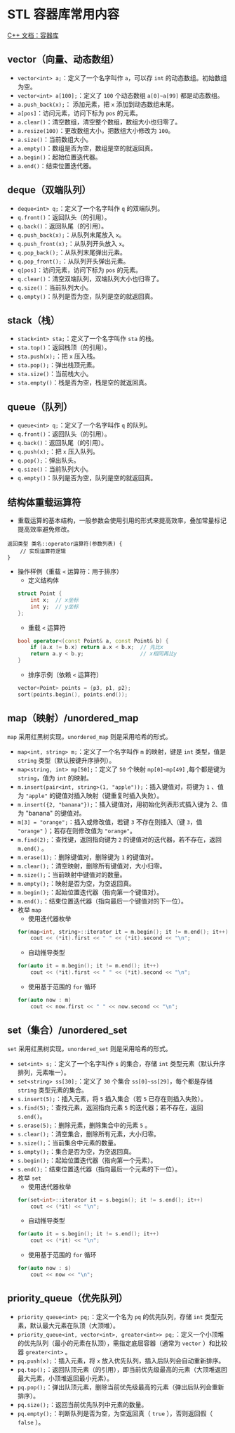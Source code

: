 # STL 容器库常用内容

[C++ 文档：容器库](https://cpp.33dai.wiki/reference/zh/cpp/container.html)

## vector（向量、动态数组）

- `vector<int> a;`：定义了一个名字叫作 `a`，可以存 `int` 的动态数组。初始数组为空。
- `vector<int> a[100];`：定义了 `100` 个动态数组 `a[0]~a[99]` 都是动态数组。
- `a.push_back(x);`： 添加元素，把 `x` 添加到动态数组末尾。
- `a[pos]`：访问元素，访问下标为 `pos` 的元素。
- `a.clear()`：清空数组，清空整个数组，数组大小也归零了。
- `a.resize(100)`：更改数组大小，把数组大小修改为 `100`。
- `a.size()`：当前数组大小。
- `a.empty()`：数组是否为空，数组是空的就返回真。
- `a.begin()`：起始位置迭代器。
- `a.end()`：结束位置迭代器。

## deque（双端队列）

- `deque<int> q;`：定义了一个名字叫作 `q` 的双端队列。
- `q.front()`：返回队头（的引用）。
- `q.back()`：返回队尾（的引用）。
- `q.push_back(x);`：从队列末尾放入 `x`。
- `q.push_front(x);`：从队列开头放入 `x`。
- `q.pop_back();`：从队列末尾弹出元素。
- `q.pop_front();`：从队列开头弹出元素。
- `q[pos]`：访问元素，访问下标为 `pos` 的元素。
- `q.clear()`：清空双端队列，双端队列大小也归零了。
- `q.size()`：当前队列大小。
- `q.empty()`：队列是否为空，队列是空的就返回真。

## stack（栈）

- `stack<int> sta;`：定义了一个名字叫作 `sta` 的栈。
- `sta.top()`：返回栈顶（的引用）。
- `sta.push(x);`：把 `x` 压入栈。
- `sta.pop();`：弹出栈顶元素。
- `sta.size()`：当前栈大小。
- `sta.empty()`：栈是否为空，栈是空的就返回真。

## queue（队列）

- `queue<int> q;`：定义了一个名字叫作 `q` 的队列。
- `q.front()`：返回队头（的引用）。
- `q.back()`：返回队尾（的引用）。
- `q.push(x);`：把 `x` 压入队列。
- `q.pop();`：弹出队头。
- `q.size()`：当前队列大小。
- `q.empty()`：队列是否为空，队列是空的就返回真。

## 结构体重载运算符
- 重载运算的基本结构，一般参数会使用引用的形式来提高效率，叠加常量标记提高效率避免修改。
```
返回类型 类名::operator运算符(参数列表) {
    // 实现运算符逻辑
}
```
- 操作样例（重载 `<` 运算符：用于排序）
    - 定义结构体
    ```cpp
    struct Point {
        int x;  // x坐标
        int y;  // y坐标
    };
    ```
    - 重载 `<` 运算符
    ```cpp
    bool operator<(const Point& a, const Point& b) {
        if (a.x != b.x) return a.x < b.x;  // 先比x
        return a.y < b.y;                  // x相同再比y
    }
    ```
    - 排序示例（依赖 `<` 运算符）
    ```cpp
    vector<Point> points = {p3, p1, p2};
    sort(points.begin(), points.end()); 
    ```

## map（映射）/unordered_map

`map` 采用红黑树实现，`unordered_map` 则是采用哈希的形式。

- `map<int, string> m;`：定义了一个名字叫作 `m` 的映射，键是 `int` 类型，值是 `string` 类型（默认按键升序排列）。
- `map<string, int> mp[50];`：定义了 `50` 个映射 `mp[0]~mp[49]` ,每个都是键为 `string`，值为 `int` 的映射。
- `m.insert(pair<int, string>(1, "apple"));`：插入键值对，将键为 `1` 、值为 `"apple"` 的键值对插入映射（键重复时插入失败）。
- `m.insert({2, "banana"});`：插入键值对，用初始化列表形式插入键为 2、值为 "banana" 的键值对。
- `m[3] = "orange";`：插入或修改值，若键 `3` 不存在则插入（键 `3`，值 `"orange"` ）；若存在则修改值为 `"orange"`。
- `m.find(2);`：查找键，返回指向键为 `2` 的键值对的迭代器，若不存在，返回 `m.end()` 。
- `m.erase(1);`：删除键值对，删除键为 `1` 的键值对。
- `m.clear();`：清空映射，删除所有键值对，大小归零。
- `m.size();`：当前映射中键值对的数量。
- `m.empty();`：映射是否为空，为空返回真。
- `m.begin();`：起始位置迭代器（指向第一个键值对）。
- `m.end();`：结束位置迭代器（指向最后一个键值对的下一位）。
- 枚举 `map`
    - 使用迭代器枚举
    ```cpp
    for(map<int, string>::iterator it = m.begin(); it != m.end(); it++)
        cout << (*it).first << " " << (*it).second << "\n"; 
    ```
    - 自动推导类型
    ```cpp
    for(auto it = m.begin(); it != m.end(); it++)
        cout << (*it).first << " " << (*it).second << "\n"; 
    ```
    - 使用基于范围的 `for` 循环
    ```cpp
    for(auto now : m)
        cout << now.first << " " << now.second << "\n"; 
    ```


## set（集合）/unordered_set

`set` 采用红黑树实现，`unordered_set` 则是采用哈希的形式。

- `set<int> s;`：定义了一个名字叫作 `s` 的集合，存储 `int` 类型元素（默认升序排列，元素唯一）。
- `set<string> ss[30];`：定义了 `30` 个集合 `ss[0]~ss[29]`，每个都是存储 `string` 类型元素的集合。
- `s.insert(5);`：插入元素，将 `5` 插入集合（若 `5` 已存在则插入失败）。
- `s.find(5);`：查找元素，返回指向元素 `5` 的迭代器；若不存在，返回 `s.end()`。
- `s.erase(5);`：删除元素，删除集合中的元素 `5` 。
- `s.clear();`：清空集合，删除所有元素，大小归零。
- `s.size();`：当前集合中元素的数量。
- `s.empty();`：集合是否为空，为空返回真。
- `s.begin();`：起始位置迭代器（指向第一个元素）。
- `s.end();`：结束位置迭代器（指向最后一个元素的下一位）。
- 枚举 `set`
    - 使用迭代器枚举
    ```cpp
    for(set<int>::iterator it = s.begin(); it != s.end(); it++)
        cout << (*it) << "\n"; 
    ```
    - 自动推导类型
    ```cpp
    for(auto it = s.begin(); it != s.end(); it++)
        cout << (*it) << "\n"; 
    ```
    - 使用基于范围的 `for` 循环
    ```cpp
    for(auto now : s)
        cout << now << "\n"; 
    ```

## priority_queue（优先队列）

- `priority_queue<int> pq;`：定义一个名为 `pq` 的优先队列，存储 `int` 类型元素，默认最大元素在队顶（大顶堆）。
- `priority_queue<int, vector<int>, greater<int>> pq;`：定义一个小顶堆的优先队列（最小的元素在队顶），需指定底层容器（通常为 `vector` ）和比较器 `greater<int>` 。
- `pq.push(x);`：插入元素，将 `x` 放入优先队列，插入后队列会自动重新排序。
- `pq.top();`：返回队顶元素（的引用），即当前优先级最高的元素（大顶堆返回最大元素，小顶堆返回最小元素）。
- `pq.pop();`：弹出队顶元素，删除当前优先级最高的元素（弹出后队列会重新排序）。
- `pq.size();`：返回当前优先队列中元素的数量。
- `pq.empty();`：判断队列是否为空，为空返回真（ `true` ），否则返回假（ `false` ）。


